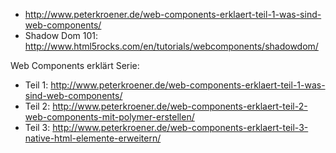- http://www.peterkroener.de/web-components-erklaert-teil-1-was-sind-web-components/
- Shadow Dom 101: http://www.html5rocks.com/en/tutorials/webcomponents/shadowdom/

Web Components erklärt Serie:

- Teil 1: http://www.peterkroener.de/web-components-erklaert-teil-1-was-sind-web-components/
- Teil 2: http://www.peterkroener.de/web-components-erklaert-teil-2-web-components-mit-polymer-erstellen/
- Teil 3: http://www.peterkroener.de/web-components-erklaert-teil-3-native-html-elemente-erweitern/